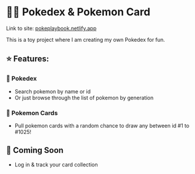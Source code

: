 # 🐦‍🔥 Pokedex & Pokemon Card

Link to site: [pokeplaybook.netlify.app](https://pokeplaybook.netlify.app/)

This is a toy project where I am creating my own Pokedex for fun.

## ⭐ Features:
### 📖 Pokedex
- Search pokemon by name or id
- Or just browse through the list of pokemon by generation

### 🎴 Pokemon Cards
- Pull pokemon cards with a random chance to draw any between id #1 to #1025!

## 🚀 Coming Soon
- Log in & track your card collection
